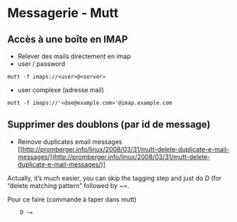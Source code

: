 # Messagerie - Mutt

## Accès à une boîte en IMAP

* Relever des mails directement en imap
* user / password

~~~~ {.bash}
mutt -f imaps://<user>@<server>
~~~~

* user complexe (adresse mail)

~~~~ {.bash}
mutt -f imaps://'<doe@example.com>'@imap.example.com
~~~~

## Supprimer des doublons (par id de message)

* Remove duplicates email messages [[http://promberger.info/linux/2008/03/31/mutt-delete-duplicate-e-mail-messages/](http://promberger.info/linux/2008/03/31/mutt-delete-duplicate-e-mail-messages/)]

Actually, it’s much easier, you can skip the tagging step and just do *D* (for “delete matching pattern” followed by *~=*.

Pour ce faire (commande à taper dans mutt)

		D ~=

